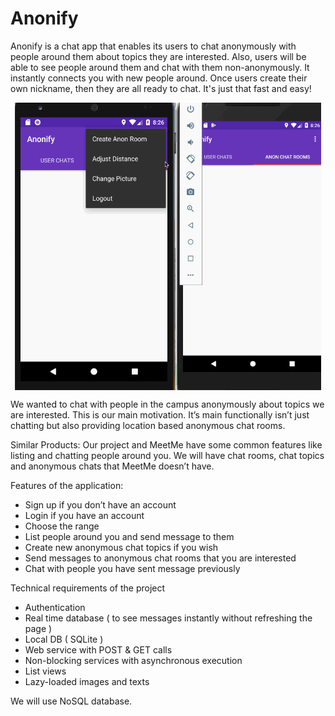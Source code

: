 # Anonify

Anonify is a chat app that enables its users to chat anonymously with people around them about
topics they are interested. Also, users will be able to see people around them and chat with them
non-anonymously. It instantly connects you with new people around. Once users create their
own nickname, then they are all ready to chat. It's just that fast and easy!

<p align="center">
<img align="center" src="https://raw.githubusercontent.com/boraikizoglu/Anonify/master/demo/anonify_demo.gif" width="490" height="460">
</p>

We wanted to chat with people in the campus anonymously about topics we are interested. This
is our main motivation. It’s main functionally isn’t just chatting but also providing location
based anonymous chat rooms.

Similar Products: Our project and MeetMe have some common features like listing and chatting
people around you. We will have chat rooms, chat topics and anonymous chats that MeetMe
doesn’t have.

Features of the application:

- Sign up if you don’t have an account
- Login if you have an account
- Choose the range
- List people around you and send message to them
- Create new anonymous chat topics if you wish
- Send messages to anonymous chat rooms that you are interested
- Chat with people you have sent message previously


Technical requirements of the project

- Authentication
- Real time database ( to see messages instantly without refreshing the page )
- Local DB ( SQLite )
- Web service with POST & GET calls
- Non-blocking services with asynchronous execution
- List views
- Lazy-loaded images and texts

We will use NoSQL database.